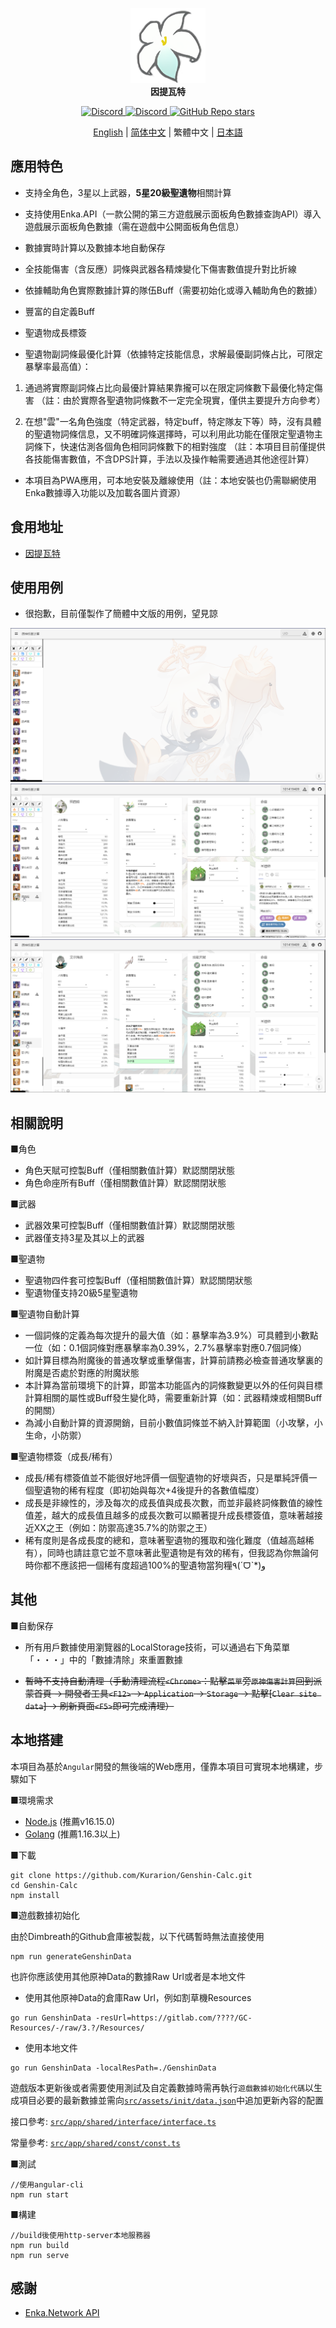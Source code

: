 
<p align="center">
    <img src="./logo-readme.png" height="120">
    <br>
    <strong>因提瓦特</strong>
<p>
<div align="center">
    <a href="https://discord.com/invite/GXjtmmFcYT">
        <img alt="Discord" src="https://img.shields.io/discord/1081186577570598914?color=blue&label=Discord&logo=Discord&style=flat-square" height="20">
    </a>
    <a target="_blank" href="https://qm.qq.com/cgi-bin/qm/qr?k=bi_PmMZ3t762gUCQ2CP1tOOzWbt7W1wx&jump_from=webapi&authKey=UPbPdmCHGuPomLNVj6uajaBwwk6G28u4mXCVr1ra5IRAtgJMy9TGDp+uFvGxJiHy">
        <img alt="Discord" src="https://img.shields.io/badge/QQ%20Group-635139720-green?logo=Tencent QQ&style=flat-square" height="20">
    </a>
    <a href="https://github.com/Kurarion/Genshin-Calc">
        <img alt="GitHub Repo stars" src="https://img.shields.io/github/stars/Kurarion/Genshin-calc?color=yellow&label=Stars&logo=GitHub&style=flat-square" height="20">
    </a>
</div>
<p align="center">
    <a href="./README.md">English</a> | 
    <a href="./README_CH_SIM.md">简体中文</a> | 
    繁體中文 | 
    <a href="./README_JP.md">日本語</a>
<p>

## 應用特色

+ 支持全角色，3星以上武器，**5星20級聖遺物**相關計算

+ 支持使用Enka.API（一款公開的第三方遊戲展示面板角色數據查詢API）導入遊戲展示面板角色數據（需在遊戲中公開面板角色信息）

+ 數據實時計算以及數據本地自動保存

+ 全技能傷害（含反應）詞條與武器各精煉變化下傷害數值提升對比折線

+ 依據輔助角色實際數據計算的隊伍Buff（需要初始化或導入輔助角色的數據）

+ 豐富的自定義Buff

+ 聖遺物成長標簽

+ 聖遺物副詞條最優化計算（依據特定技能信息，求解最優副詞條占比，可限定暴擊率最高值）：

1. 通過將實際副詞條占比向最優計算結果靠攏可以在限定詞條數下最優化特定傷害
（註：由於實際各聖遺物詞條數不一定完全現實，僅供主要提升方向參考）

2. 在想"雲"一名角色強度（特定武器，特定buff，特定隊友下等）時，沒有具體的聖遺物詞條信息，又不明確詞條選擇時，可以利用此功能在僅限定聖遺物主詞條下，快速估測各個角色相同詞條數下的相對強度
（註：本項目目前僅提供各技能傷害數值，不含DPS計算，手法以及操作軸需要通過其他途徑計算）

+ 本項目為PWA應用，可本地安裝及離線使用（註：本地安裝也仍需聯網使用Enka數據導入功能以及加載各圖片資源）

## 食用地址

+ <a href="https://genshin-calc.sirokuma.cc/" target="_blank">因提瓦特</a>

## 使用用例
+ 很抱歉，目前僅製作了簡體中文版的用例，望見諒
<div>
    <img src="./doc/new/anime_cn_sim_1.webp">
    <br>
    <img src="./doc/new/anime_cn_sim_2.webp">
    <br>
    <img src="./doc/new/anime_cn_sim_3.webp">
</div>

## 相關說明

■角色 

+ 角色天賦可控製Buff（僅相關數值計算）默認關閉狀態
+ 角色命座所有Buff（僅相關數值計算）默認關閉狀態

■武器

+ 武器效果可控製Buff（僅相關數值計算）默認關閉狀態
+ 武器僅支持3星及其以上的武器

■聖遺物

+ 聖遺物四件套可控製Buff（僅相關數值計算）默認關閉狀態
+ 聖遺物僅支持20級5星聖遺物

■聖遺物自動計算

+ 一個詞條的定義為每次提升的最大值（如：暴擊率為3.9%）可具體到小數點一位（如：0.1個詞條對應暴擊率為0.39%，2.7%暴擊率對應0.7個詞條）
+ 如計算目標為附魔後的普通攻擊或重擊傷害，計算前請務必檢查普通攻擊裏的附魔是否處於對應的附魔狀態
+ 本計算為當前環境下的計算，即當本功能區內的詞條數變更以外的任何與目標計算相關的屬性或Buff發生變化時，需要重新計算（如：武器精煉或相關Buff的開關）
+ 為減小自動計算的資源開銷，目前小數值詞條並不納入計算範圍（小攻擊，小生命，小防禦）

■聖遺物標簽（成長/稀有）

+ 成長/稀有標簽值並不能很好地評價一個聖遺物的好壞與否，只是單純評價一個聖遺物的稀有程度（即初始與每次+4後提升的各數值幅度）
+ 成長是非線性的，涉及每次的成長值與成長次數，而並非最終詞條數值的線性值差，越大的成長值且越多的成長次數可以顯著提升成長標簽值，意味著越接近XX之王（例如：防禦高達35.7%的防禦之王）
+ 稀有度則是各成長度的總和，意味著聖遺物的獲取和強化難度（值越高越稀有），同時也請註意它並不意味著此聖遺物是有效的稀有，但我認為你無論何時你都不應該把一個稀有度超過100%的聖遺物當狗糧٩(ˊᗜˋ*)و 

## 其他

■自動保存

+ 所有用戶數據使用瀏覽器的LocalStorage技術，可以通過右下角菜單「・・・」中的「數據清除」來重置數據

+ ~~暫時不支持自動清理（手動清理流程`<Chrome>`：點擊`菜單`旁`原神傷害計算`回到派蒙首頁 -> 開發者工具`<F12>` -> `Application` -> `Storage` -> 點擊[`Clear site data`] -> 刷新頁面`<F5>`即可完成清理）~~


## 本地搭建

本項目為基於`Angular`開發的無後端的Web應用，僅靠本項目可實現本地構建，步驟如下

■環境需求

+ <a href="https://nodejs.org/en/download/" target="_blank">Node.js</a> (推薦v16.15.0)
+ <a href="https://go.dev/dl/" target="_blank">Golang</a> (推薦1.16.3以上)

■下載

```
git clone https://github.com/Kurarion/Genshin-Calc.git
cd Genshin-Calc
npm install
```
■遊戲數據初始化

由於Dimbreath的Github倉庫被製裁，以下代碼暫時無法直接使用
```
npm run generateGenshinData
```
也許你應該使用其他原神Data的數據Raw Url或者是本地文件
+ 使用其他原神Data的倉庫Raw Url，例如割草機Resources
```
go run GenshinData -resUrl=https://gitlab.com/????/GC-Resources/-/raw/3.?/Resources/
```
+ 使用本地文件
```
go run GenshinData -localResPath=./GenshinData
```
遊戲版本更新後或者需要使用測試及自定義數據時需再執行`遊戲數據初始化代碼`以生成項目必要的最新數據並需向<a href="https://github.com/Kurarion/Genshin-Calc/tree/main/src/assets/init/data.json" target="_blank">`src/assets/init/data.json`</a>中追加更新內容的配置

接口參考: <a href="https://github.com/Kurarion/Genshin-Calc/tree/main/src/app/shared/interface/interface.ts" target="_blank">`src/app/shared/interface/interface.ts`</a>

常量參考: <a href="https://github.com/Kurarion/Genshin-Calc/tree/main/src/app/shared/const/const.ts" target="_blank">`src/app/shared/const/const.ts`</a>

■測試

```
//使用angular-cli
npm run start
```
■構建
```
//build後使用http-server本地服務器
npm run build
npm run serve
```

## 感謝

+ <a href="https://github.com/EnkaNetwork/API-docs/" target="_blank">Enka.Network API</a>